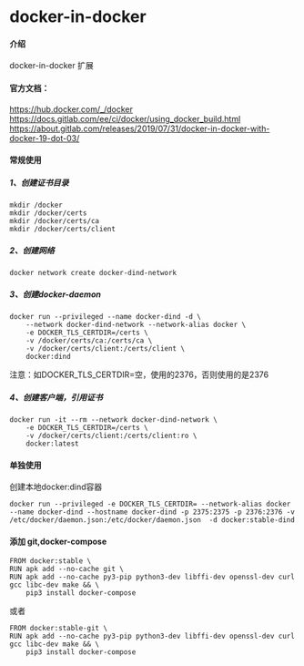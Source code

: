 # docker-in-docker

#### 介绍
docker-in-docker 扩展

#### 官方文档：
https://hub.docker.com/_/docker
https://docs.gitlab.com/ee/ci/docker/using_docker_build.html
https://about.gitlab.com/releases/2019/07/31/docker-in-docker-with-docker-19-dot-03/


#### 常规使用

##### 1、创建证书目录
``` shell
mkdir /docker
mkdir /docker/certs
mkdir /docker/certs/ca
mkdir /docker/certs/client
```

##### 2、创建网络
``` docker
docker network create docker-dind-network
```

##### 3、创建docker-daemon
``` docker
docker run --privileged --name docker-dind -d \
    --network docker-dind-network --network-alias docker \
    -e DOCKER_TLS_CERTDIR=/certs \
    -v /docker/certs/ca:/certs/ca \
    -v /docker/certs/client:/certs/client \
    docker:dind
```

注意：如DOCKER_TLS_CERTDIR=空，使用的2376，否则使用的是2376

##### 4、创建客户端，引用证书
``` docker
docker run -it --rm --network docker-dind-network \
    -e DOCKER_TLS_CERTDIR=/certs \
    -v /docker/certs/client:/certs/client:ro \
    docker:latest
```

#### 单独使用 
创建本地docker:dind容器
``` docker
docker run --privileged -e DOCKER_TLS_CERTDIR= --network-alias docker --name docker-dind --hostname docker-dind -p 2375:2375 -p 2376:2376 -v /etc/docker/daemon.json:/etc/docker/daemon.json  -d docker:stable-dind
```

#### 添加 git,docker-compose
``` docker
FROM docker:stable \
RUN apk add --no-cache git \
RUN apk add --no-cache py3-pip python3-dev libffi-dev openssl-dev curl gcc libc-dev make && \
    pip3 install docker-compose
```

或者
``` docker
FROM docker:stable-git \
RUN apk add --no-cache py3-pip python3-dev libffi-dev openssl-dev curl gcc libc-dev make && \
    pip3 install docker-compose
```
